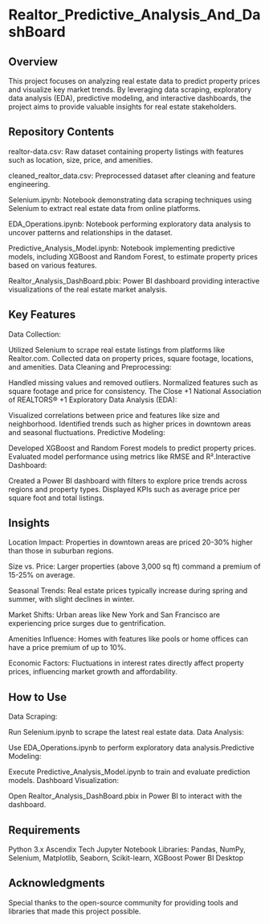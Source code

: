 # Realtor_Predictive_Analysis_And_DashBoard

## Overview
This project focuses on analyzing real estate data to predict property prices and visualize key market trends. By leveraging data scraping, exploratory data analysis (EDA), predictive modeling, and interactive dashboards, the project aims to provide valuable insights for real estate stakeholders.

## Repository Contents
realtor-data.csv: Raw dataset containing property listings with features such as location, size, price, and amenities.​

cleaned_realtor_data.csv: Preprocessed dataset after cleaning and feature engineering.​

Selenium.ipynb: Notebook demonstrating data scraping techniques using Selenium to extract real estate data from online platforms.​

EDA_Operations.ipynb: Notebook performing exploratory data analysis to uncover patterns and relationships in the dataset.​

Predictive_Analysis_Model.ipynb: Notebook implementing predictive models, including XGBoost and Random Forest, to estimate property prices based on various features.​

Realtor_Analysis_DashBoard.pbix: Power BI dashboard providing interactive visualizations of the real estate market analysis.​

## Key Features
Data Collection:

Utilized Selenium to scrape real estate listings from platforms like Realtor.com.​
Collected data on property prices, square footage, locations, and amenities.​
Data Cleaning and Preprocessing:

Handled missing values and removed outliers.​
Normalized features such as square footage and price for consistency.​
The Close
+1
National Association of REALTORS®
+1
Exploratory Data Analysis (EDA):

Visualized correlations between price and features like size and neighborhood.​
Identified trends such as higher prices in downtown areas and seasonal fluctuations.​
Predictive Modeling:

Developed XGBoost and Random Forest models to predict property prices.​
Evaluated model performance using metrics like RMSE and R².​
Interactive Dashboard:

Created a Power BI dashboard with filters to explore price trends across regions and property types.​
Displayed KPIs such as average price per square foot and total listings.​
## Insights
Location Impact: Properties in downtown areas are priced 20-30% higher than those in suburban regions.​

Size vs. Price: Larger properties (above 3,000 sq ft) command a premium of 15-25% on average.​

Seasonal Trends: Real estate prices typically increase during spring and summer, with slight declines in winter.​

Market Shifts: Urban areas like New York and San Francisco are experiencing price surges due to gentrification.​

Amenities Influence: Homes with features like pools or home offices can have a price premium of up to 10%.​

Economic Factors: Fluctuations in interest rates directly affect property prices, influencing market growth and affordability.​

## How to Use
Data Scraping:

Run Selenium.ipynb to scrape the latest real estate data.​
Data Analysis:

Use EDA_Operations.ipynb to perform exploratory data analysis.​
Predictive Modeling:

Execute Predictive_Analysis_Model.ipynb to train and evaluate prediction models.​
Dashboard Visualization:

Open Realtor_Analysis_DashBoard.pbix in Power BI to interact with the dashboard.​
## Requirements
Python 3.x​
Ascendix Tech
Jupyter Notebook​
Libraries: Pandas, NumPy, Selenium, Matplotlib, Seaborn, Scikit-learn, XGBoost​
Power BI Desktop​
## Acknowledgments
Special thanks to the open-source community for providing tools and libraries that made this project possible.​

